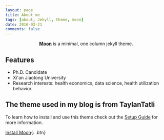 ```yaml
---
layout: page
title: About me
tags: [about, Jekyll, theme, moon]
date: 2016-03-21
comments: false
---
```

    
<center><a href="http://shumchi.github.io"><b>Moon</b></a> is a minimal, one column jekyll theme.</center>

## Features
* Ph.D. Candidate
* Xi'an Jiaotong University
* Research interests: health economics, data science, health utilization behavior.


## The theme used in my blog is from TaylanTatli

To learn how to install and use this theme check out the [Setup Guide](http://taylantatli.me/Moon/moon-theme/) for more information.
      
[Install Moon](https://github.com/TaylanTatli/Moon){: .btn}
